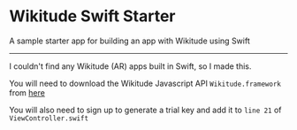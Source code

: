 # Wikitude Swift Starter
A sample starter app for building an app with Wikitude using Swift

---

I couldn't find any Wikitude (AR) apps built in Swift, so I made this. 

You will need to download the Wikitude Javascript API `Wikitude.framework` from [here](http://www.wikitude.com/download/)

You will also need to sign up to generate a trial key and add it to `line 21` of `ViewController.swift`